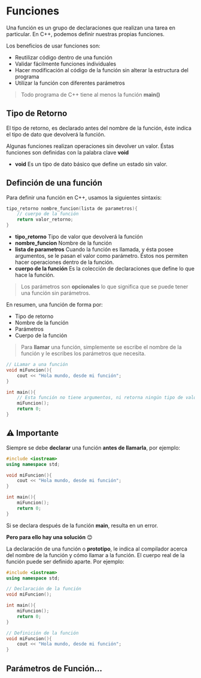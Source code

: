 # Funciones

Una función es un grupo de declaraciones  que realizan una tarea en particular. En C++, podemos definir nuestras propias funciones.

Los beneficios de usar funciones son:
* Reutilizar código dentro de una función
* Validar fácilmente funciones individuales
* Hacer modificación al código de la función sin alterar la estructura del programa
* Utilizar la función con diferentes parámetros

> Todo programa de C++ tiene al menos la función **main()**

## Tipo de Retorno

El tipo de retorno, es declarado antes del nombre de la función, éste indica el tipo de dato que devolverá la función.

Algunas funciones realizan operaciones sin devolver un valor. Éstas funciones son definidas con la palabra clave  **void**

- **void** Es un tipo de dato básico que define un estado sin valor.


## Definción de una función

Para definir una función en C++, usamos la siguientes sintaxis:

```c++
tipo_retorno nombre_funcion(lista de parametros){
	// cuerpo de la función
	return valor_retorno;
}
```

- **tipo_retorno** Tipo de valor que devolverá la función 
- **nombre_funcion** Nombre de la función 
- **lista de parametros** Cuando la función es llamada, y ésta posee argumentos, se le pasan el valor como parámetro. Éstos nos permiten hacer operaciones dentro de la función.
- **cuerpo de la función** Es la colección de declaraciones que define lo que hace la función.

> Los parámetros son **opcionales** lo que significa que se puede tener una función sin parámetros.

En resumen, una función de forma por:
- Tipo de retorno
- Nombre de la función
- Parámetros
- Cuerpo de la función 


> Para **llamar** una función, simplemente se escribe el nombre de la función y le escribes los parámetros que necesita.

```c++
// LLamar a una función
void miFuncion(){
	cout << "Hola mundo, desde mi función";
}

int main(){
	// Esta función no tiene argumentos, ni retorna ningún tipo de valor.
	miFuncion();
	return 0;
}
```

## :warning: Importante

Siempre se debe **declarar** una función **antes de llamarla**, por ejemplo:

```c++
#include <iostream>
using namespace std;

void miFuncion(){
	cout << "Hola mundo, desde mi función";
}

int main(){
	miFuncion();
	return 0;
}
```

Si se declara después de la función **main**, resulta en un error.

**Pero para ello hay una solución** :blush:

La declaración de una función o **prototipo**, le indica al compilador acerca del nombre de la función y cómo llamar a la función. El cuerpo real de la función puede ser definido aparte. Por ejemplo:

```c++
#include <iostream>
using namespace std;

// Declaración de la función
void miFuncion();

int main(){
	miFuncion();
	return 0;
}

// Definición de la función
void miFuncion(){
	cout << "Hola mundo, desde mi función";
}
```


## Parámetros de Función...